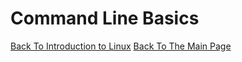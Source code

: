 # Command Line Basics


[Back To Introduction to Linux](../IntroToLinux.md)
[Back To The Main Page](../../index.md)
